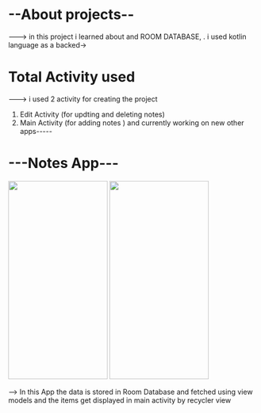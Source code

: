 # --About projects--
---> in this project i learned about and ROOM DATABASE, . i used kotlin language as a backed->

# Total Activity used
 ---> i used 2 activity for creating the project 
 1) Edit Activity (for updting and deleting notes)
 2) Main Activity (for adding notes )
    and currently working on new other apps-----

 # ---Notes App---

<img src= "https://github.com/jatinJK007/New_Notes/assets/147340304/231e316c-ecc2-4042-b2b9-1cf86dfa3742" width="200" height="400" />

<img src= "https://github.com/jatinJK007/New_Notes/assets/147340304/2c6a1add-51db-43dd-9ea7-d6bad5725c86" width="200" height="400" />

--> In this App the data is stored in Room Database and fetched using view models and the items get displayed in main activity by recycler view 
